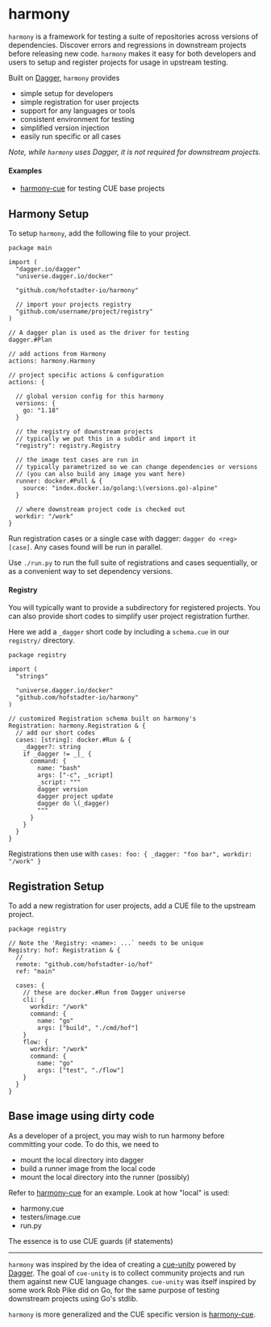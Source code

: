 # harmony 

`harmony` is a framework for
testing a suite of repositories
across versions of dependencies.
Discover errors and regressions
in downstream projects before
releasing new code.
`harmony` makes it easy for both developers and users
to setup and register projects for usage in upstream testing.

Built on [Dagger](https://dagger.io), `harmony` provides

- simple setup for developers
- simple registration for user projects
- support for any languages or tools 
- consistent environment for testing
- simplified version injection
- easily run specific or all cases

_Note, while `harmony` uses Dagger, it is not required for downstream projects._

#### Examples

- [harmony-cue](https://github.com/hofstadter-io/harmony-cue) for testing CUE base projects

## Harmony Setup

To setup `harmony`, add the following file to your project.

```cue
package main

import (
  "dagger.io/dagger"
  "universe.dagger.io/docker"

  "github.com/hofstadter-io/harmony"

  // import your projects registry
  "github.com/username/project/registry"
)

// A dagger plan is used as the driver for testing
dagger.#Plan

// add actions from Harmony
actions: harmony.Harmony

// project specific actions & configuration
actions: {

  // global version config for this harmony
  versions: {
    go: "1.18"
  }

  // the registry of downstream projects
  // typically we put this in a subdir and import it
  "registry": registry.Registry

  // the image test cases are run in
  // typically parametrized so we can change dependencies or versions 
  // (you can also build any image you want here)
  runner: docker.#Pull & {
    source: "index.docker.io/golang:\(versions.go)-alpine"
  }

  // where downstream project code is checked out
  workdir: "/work" 
}
```

Run registration cases or a single case with dagger: `dagger do <reg> [case]`.
Any cases found will be run in parallel.

Use `./run.py` to run the full suite of registrations and cases sequentially,
or as a convenient way to set dependency versions.

#### Registry

You will typically want to provide a subdirectory
for registered projects. You can also provide
short codes to simplify user project registration further.

Here we add a `_dagger` short code by
including a `schema.cue` in our `registry/` directory.

```cue
package registry

import (
  "strings"

  "universe.dagger.io/docker"
  "github.com/hofstadter-io/harmony"
)

// customized Registration schema built on harmony's
Registration: harmony.Registration & {
  // add our short codes 
  cases: [string]: docker.#Run & {
    _dagger?: string
    if _dagger != _|_ {
      command: {
        name: "bash"
        args: ["-c", _script]
        _script: """
        dagger version
        dagger project update
        dagger do \(_dagger)
        """ 
      }
    }
  }
}
```

Registrations then use with `cases: foo: { _dagger: "foo bar", workdir: "/work" }`


## Registration Setup

To add a new registration for user projects,
add a CUE file to the upstream project.

```cue
package registry

// Note the 'Registry: <name>: ...` needs to be unique
Registry: hof: Registration & {
  // 
  remote: "github.com/hofstadter-io/hof"
  ref: "main"

  cases: {
    // these are docker.#Run from Dagger universe
    cli: { 
      workdir: "/work"
      command: {
        name: "go"
        args: ["build", "./cmd/hof"]
    }
    flow: { 
      workdir: "/work"
      command: {
        name: "go"
        args: ["test", "./flow"]
    }
  }
}
```

## Base image using dirty code

As a developer of a project,
you may wish to run harmony
before committing your code.
To do this, we need to

- mount the local directory into dagger
- build a runner image from the local code
- mount the local directory into the runner (possibly)

Refer to [harmony-cue](https://github.com/hofstadter-io/harmony-cue) for an example.
Look at how "local" is used:

- harmony.cue
- testers/image.cue
- run.py

The essence is to use CUE guards (if statements)

---

`harmony` was inspired by the idea
of creating a [cue-unity](https://github.com/cue-unity/unity)
powered by [Dagger](https://dagger.io).
The goal of `cue-unity` is to collect community projects
and run them against new CUE language changes.
`cue-unity` was itself inspired by some work
Rob Pike did on Go, for the same purpose
of testing downstream projects using Go's stdlib.

`harmony` is more generalized and
the CUE specific version is [harmony-cue](https://github.com/hofstadter-io/harmony-cue).
